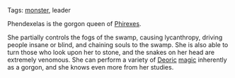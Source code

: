 Tags: [monster](Monsters), leader

Phendexelas is the gorgon queen of [Phirexes](Phirexes).

She partially controls the fogs of the swamp, causing lycanthropy, driving people insane or blind, and chaining souls to the swamp. She is also able to turn those who look upon her to stone, and the snakes on her head are extremely venomous. She can perform a variety of [Deoric](Deoric) [magic](Magic) inherently as a gorgon, and she knows even more from her studies.